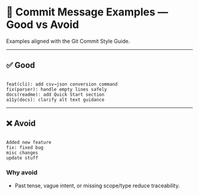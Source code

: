 # 🧭 Commit Message Examples — Good vs Avoid

Examples aligned with the Git Commit Style Guide.

---

## ✅ Good

```text

feat(cli): add csv→json conversion command
fix(parser): handle empty lines safely
docs(readme): add Quick Start section
a11y(docs): clarify alt text guidance

```

---

## ❌ Avoid

```text

Added new feature
fix: fixed bug
misc changes
update stuff

```

### Why avoid

- Past tense, vague intent, or missing scope/type reduce traceability.
